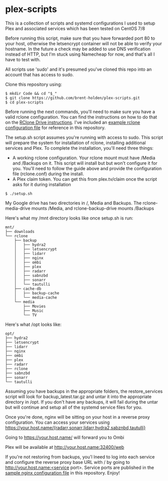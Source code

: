 # plex-scripts
This is a collection of scripts and systemd configurations I used to setup Plex and associated services which has been tested on CentOS 7/8

Before running this script, make sure that you have forwarded port 80 to your host, otherwise the letsencrypt container will not be able to verify your hostname. In the future a check may be added to use DNS verification instead of HTTP, but I'm stuck using Namecheap for now, and that's all I have to test with.

All scripts use 'sudo' and it's presumed you've cloned this repo into an account that has access to sudo.

Clone this repository using:
```console
$ mkdir Code && cd "$_"
$ git clone https://github.com/brent-holden/plex-scripts.git
$ cd plex-scripts
```

Before running the next commands, you'll need to make sure you have a valid rclone configuration. You can find the instructions on how to do that on the [RClone Drive instructions](https://rclone.org/drive/). I've included an [example rclone configuration file](rclone/rclone.conf.example) for reference in this repository.

The setup.sh script assumes you're running with access to sudo. This script will prepare the system for installation of rclone, installing additional services and Plex. To complete the installation, you'll need three things:
* A working rclone configuration. Your rclone mount must have /Media and /Backups on it. This script will install but but won't configure it for you. You'll need to follow the guide above and provide the configuration file (rclone.conf) during the install.
* A Plex claim token. You can get this from plex.tv/claim once the script asks for it during installation


```console
$ ./setup.sh
```
My Google drive has two directories in /, Media and Backups. The rclone-media-drive mounts /Media, and rclone-backup-drive mounts /Backups

Here's what my /mnt directory looks like once setup.sh is run:
```console
mnt/
├── downloads
└── rclone
    ├── backup
    │   ├── hydra2
    │   ├── letsencrypt
    │   ├── lidarr
    │   ├── nginx
    │   ├── ombi
    │   ├── plex
    │   ├── radarr
    │   ├── sabnzbd
    │   ├── sonarr
    │   └── tautulli
    ├── cache-db
    │   ├── backup-cache
    │   └── media-cache
    └── media
        ├── Movies
        ├── Music
        └── TV
```


Here's what /opt looks like:

```console
opt/
├── hydra2
├── letsencrypt
├── lidarr
├── nginx
├── ombi
├── plex
├── radarr
├── rclone
├── sabnzbd
├── sonarr
└── tautulli
```

Assuming you have backups in the appropriate folders, the restore_services script will look for backup_latest.tar.gz and untar it into the appropriate directory in /opt. If you don't have any backups, it will fail during the untar but will continue and setup all of the systemd service files for you.


Once you're done, nginx will be sitting on your host in a reverse proxy configuration. You can access your services using https://your.host.name/{radarr,sonarr,lidarr,hydra2,sabznbd,tautulli}

Going to https://your.host.name/ will forward you to Ombi

Plex will be available at http://your.host.name:32400/web

If you're not restoring from backups, you'l lneed to log into each service and configure the reverse proxy base URL with /<service> by going to http://your.host.name:<service port>. Service ports are published in the [sample nginx configuration file](nginx/default.example) in this repository. Enjoy!


